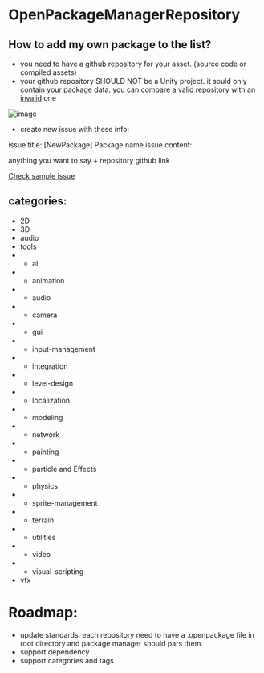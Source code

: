 # OpenPackageManagerRepository

## How to add my own package to the list?
- you need to have a github repository for your asset. (source code or compiled assets)
- your github repository SHOULD NOT be a Unity project. it sould only contain your package data. 
you can compare [a valid repository](https://github.com/omid3098/OpenAudio) with [an invalid](https://github.com/omid3098/OpenWatcher) one

![image](https://user-images.githubusercontent.com/6388730/42286418-10a8bf78-7fc8-11e8-94e7-318a7afa3525.png)

- create new issue with these info:

issue title: [NewPackage] Package name
issue content: 

anything you want to say + repository github link 

[Check sample issue](https://github.com/omid3098/OpenPackageManagerRepository/issues/1)


## categories: 
- 2D
- 3D
- audio
- tools
- + ai
- + animation
- + audio
- + camera
- + gui
- + input-management
- + integration
- + level-design
- + localization
- + modeling
- + network
- + painting
- + particle and Effects
- + physics
- + sprite-management
- + terrain
- + utilities
- + video
- + visual-scripting
- vfx

# Roadmap:
- update standards. each repository need to have a .openpackage file in root directory and package manager should pars them.
- support dependency
- support categories and tags
